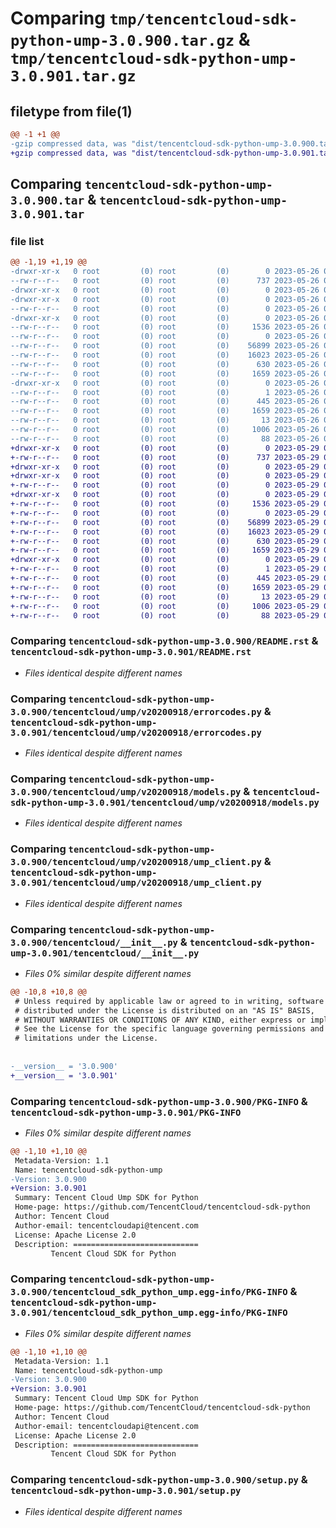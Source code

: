 # Comparing `tmp/tencentcloud-sdk-python-ump-3.0.900.tar.gz` & `tmp/tencentcloud-sdk-python-ump-3.0.901.tar.gz`

## filetype from file(1)

```diff
@@ -1 +1 @@
-gzip compressed data, was "dist/tencentcloud-sdk-python-ump-3.0.900.tar", last modified: Fri May 26 02:31:35 2023, max compression
+gzip compressed data, was "dist/tencentcloud-sdk-python-ump-3.0.901.tar", last modified: Mon May 29 02:40:47 2023, max compression
```

## Comparing `tencentcloud-sdk-python-ump-3.0.900.tar` & `tencentcloud-sdk-python-ump-3.0.901.tar`

### file list

```diff
@@ -1,19 +1,19 @@
-drwxr-xr-x   0 root         (0) root         (0)        0 2023-05-26 02:31:35.000000 tencentcloud-sdk-python-ump-3.0.900/
--rw-r--r--   0 root         (0) root         (0)      737 2023-05-26 02:31:35.000000 tencentcloud-sdk-python-ump-3.0.900/README.rst
-drwxr-xr-x   0 root         (0) root         (0)        0 2023-05-26 02:31:35.000000 tencentcloud-sdk-python-ump-3.0.900/tencentcloud/
-drwxr-xr-x   0 root         (0) root         (0)        0 2023-05-26 02:31:35.000000 tencentcloud-sdk-python-ump-3.0.900/tencentcloud/ump/
--rw-r--r--   0 root         (0) root         (0)        0 2023-05-26 02:31:35.000000 tencentcloud-sdk-python-ump-3.0.900/tencentcloud/ump/__init__.py
-drwxr-xr-x   0 root         (0) root         (0)        0 2023-05-26 02:31:35.000000 tencentcloud-sdk-python-ump-3.0.900/tencentcloud/ump/v20200918/
--rw-r--r--   0 root         (0) root         (0)     1536 2023-05-26 02:31:35.000000 tencentcloud-sdk-python-ump-3.0.900/tencentcloud/ump/v20200918/errorcodes.py
--rw-r--r--   0 root         (0) root         (0)        0 2023-05-26 02:31:35.000000 tencentcloud-sdk-python-ump-3.0.900/tencentcloud/ump/v20200918/__init__.py
--rw-r--r--   0 root         (0) root         (0)    56899 2023-05-26 02:31:35.000000 tencentcloud-sdk-python-ump-3.0.900/tencentcloud/ump/v20200918/models.py
--rw-r--r--   0 root         (0) root         (0)    16023 2023-05-26 02:31:35.000000 tencentcloud-sdk-python-ump-3.0.900/tencentcloud/ump/v20200918/ump_client.py
--rw-r--r--   0 root         (0) root         (0)      630 2023-05-26 02:31:35.000000 tencentcloud-sdk-python-ump-3.0.900/tencentcloud/__init__.py
--rw-r--r--   0 root         (0) root         (0)     1659 2023-05-26 02:31:35.000000 tencentcloud-sdk-python-ump-3.0.900/PKG-INFO
-drwxr-xr-x   0 root         (0) root         (0)        0 2023-05-26 02:31:35.000000 tencentcloud-sdk-python-ump-3.0.900/tencentcloud_sdk_python_ump.egg-info/
--rw-r--r--   0 root         (0) root         (0)        1 2023-05-26 02:31:35.000000 tencentcloud-sdk-python-ump-3.0.900/tencentcloud_sdk_python_ump.egg-info/dependency_links.txt
--rw-r--r--   0 root         (0) root         (0)      445 2023-05-26 02:31:35.000000 tencentcloud-sdk-python-ump-3.0.900/tencentcloud_sdk_python_ump.egg-info/SOURCES.txt
--rw-r--r--   0 root         (0) root         (0)     1659 2023-05-26 02:31:35.000000 tencentcloud-sdk-python-ump-3.0.900/tencentcloud_sdk_python_ump.egg-info/PKG-INFO
--rw-r--r--   0 root         (0) root         (0)       13 2023-05-26 02:31:35.000000 tencentcloud-sdk-python-ump-3.0.900/tencentcloud_sdk_python_ump.egg-info/top_level.txt
--rw-r--r--   0 root         (0) root         (0)     1006 2023-05-26 02:31:35.000000 tencentcloud-sdk-python-ump-3.0.900/setup.py
--rw-r--r--   0 root         (0) root         (0)       88 2023-05-26 02:31:35.000000 tencentcloud-sdk-python-ump-3.0.900/setup.cfg
+drwxr-xr-x   0 root         (0) root         (0)        0 2023-05-29 02:40:47.000000 tencentcloud-sdk-python-ump-3.0.901/
+-rw-r--r--   0 root         (0) root         (0)      737 2023-05-29 02:40:47.000000 tencentcloud-sdk-python-ump-3.0.901/README.rst
+drwxr-xr-x   0 root         (0) root         (0)        0 2023-05-29 02:40:47.000000 tencentcloud-sdk-python-ump-3.0.901/tencentcloud/
+drwxr-xr-x   0 root         (0) root         (0)        0 2023-05-29 02:40:47.000000 tencentcloud-sdk-python-ump-3.0.901/tencentcloud/ump/
+-rw-r--r--   0 root         (0) root         (0)        0 2023-05-29 02:40:47.000000 tencentcloud-sdk-python-ump-3.0.901/tencentcloud/ump/__init__.py
+drwxr-xr-x   0 root         (0) root         (0)        0 2023-05-29 02:40:47.000000 tencentcloud-sdk-python-ump-3.0.901/tencentcloud/ump/v20200918/
+-rw-r--r--   0 root         (0) root         (0)     1536 2023-05-29 02:40:47.000000 tencentcloud-sdk-python-ump-3.0.901/tencentcloud/ump/v20200918/errorcodes.py
+-rw-r--r--   0 root         (0) root         (0)        0 2023-05-29 02:40:47.000000 tencentcloud-sdk-python-ump-3.0.901/tencentcloud/ump/v20200918/__init__.py
+-rw-r--r--   0 root         (0) root         (0)    56899 2023-05-29 02:40:47.000000 tencentcloud-sdk-python-ump-3.0.901/tencentcloud/ump/v20200918/models.py
+-rw-r--r--   0 root         (0) root         (0)    16023 2023-05-29 02:40:47.000000 tencentcloud-sdk-python-ump-3.0.901/tencentcloud/ump/v20200918/ump_client.py
+-rw-r--r--   0 root         (0) root         (0)      630 2023-05-29 02:40:47.000000 tencentcloud-sdk-python-ump-3.0.901/tencentcloud/__init__.py
+-rw-r--r--   0 root         (0) root         (0)     1659 2023-05-29 02:40:47.000000 tencentcloud-sdk-python-ump-3.0.901/PKG-INFO
+drwxr-xr-x   0 root         (0) root         (0)        0 2023-05-29 02:40:47.000000 tencentcloud-sdk-python-ump-3.0.901/tencentcloud_sdk_python_ump.egg-info/
+-rw-r--r--   0 root         (0) root         (0)        1 2023-05-29 02:40:47.000000 tencentcloud-sdk-python-ump-3.0.901/tencentcloud_sdk_python_ump.egg-info/dependency_links.txt
+-rw-r--r--   0 root         (0) root         (0)      445 2023-05-29 02:40:47.000000 tencentcloud-sdk-python-ump-3.0.901/tencentcloud_sdk_python_ump.egg-info/SOURCES.txt
+-rw-r--r--   0 root         (0) root         (0)     1659 2023-05-29 02:40:47.000000 tencentcloud-sdk-python-ump-3.0.901/tencentcloud_sdk_python_ump.egg-info/PKG-INFO
+-rw-r--r--   0 root         (0) root         (0)       13 2023-05-29 02:40:47.000000 tencentcloud-sdk-python-ump-3.0.901/tencentcloud_sdk_python_ump.egg-info/top_level.txt
+-rw-r--r--   0 root         (0) root         (0)     1006 2023-05-29 02:40:47.000000 tencentcloud-sdk-python-ump-3.0.901/setup.py
+-rw-r--r--   0 root         (0) root         (0)       88 2023-05-29 02:40:47.000000 tencentcloud-sdk-python-ump-3.0.901/setup.cfg
```

### Comparing `tencentcloud-sdk-python-ump-3.0.900/README.rst` & `tencentcloud-sdk-python-ump-3.0.901/README.rst`

 * *Files identical despite different names*

### Comparing `tencentcloud-sdk-python-ump-3.0.900/tencentcloud/ump/v20200918/errorcodes.py` & `tencentcloud-sdk-python-ump-3.0.901/tencentcloud/ump/v20200918/errorcodes.py`

 * *Files identical despite different names*

### Comparing `tencentcloud-sdk-python-ump-3.0.900/tencentcloud/ump/v20200918/models.py` & `tencentcloud-sdk-python-ump-3.0.901/tencentcloud/ump/v20200918/models.py`

 * *Files identical despite different names*

### Comparing `tencentcloud-sdk-python-ump-3.0.900/tencentcloud/ump/v20200918/ump_client.py` & `tencentcloud-sdk-python-ump-3.0.901/tencentcloud/ump/v20200918/ump_client.py`

 * *Files identical despite different names*

### Comparing `tencentcloud-sdk-python-ump-3.0.900/tencentcloud/__init__.py` & `tencentcloud-sdk-python-ump-3.0.901/tencentcloud/__init__.py`

 * *Files 0% similar despite different names*

```diff
@@ -10,8 +10,8 @@
 # Unless required by applicable law or agreed to in writing, software
 # distributed under the License is distributed on an "AS IS" BASIS,
 # WITHOUT WARRANTIES OR CONDITIONS OF ANY KIND, either express or implied.
 # See the License for the specific language governing permissions and
 # limitations under the License.
 
 
-__version__ = '3.0.900'
+__version__ = '3.0.901'
```

### Comparing `tencentcloud-sdk-python-ump-3.0.900/PKG-INFO` & `tencentcloud-sdk-python-ump-3.0.901/PKG-INFO`

 * *Files 0% similar despite different names*

```diff
@@ -1,10 +1,10 @@
 Metadata-Version: 1.1
 Name: tencentcloud-sdk-python-ump
-Version: 3.0.900
+Version: 3.0.901
 Summary: Tencent Cloud Ump SDK for Python
 Home-page: https://github.com/TencentCloud/tencentcloud-sdk-python
 Author: Tencent Cloud
 Author-email: tencentcloudapi@tencent.com
 License: Apache License 2.0
 Description: ============================
         Tencent Cloud SDK for Python
```

### Comparing `tencentcloud-sdk-python-ump-3.0.900/tencentcloud_sdk_python_ump.egg-info/PKG-INFO` & `tencentcloud-sdk-python-ump-3.0.901/tencentcloud_sdk_python_ump.egg-info/PKG-INFO`

 * *Files 0% similar despite different names*

```diff
@@ -1,10 +1,10 @@
 Metadata-Version: 1.1
 Name: tencentcloud-sdk-python-ump
-Version: 3.0.900
+Version: 3.0.901
 Summary: Tencent Cloud Ump SDK for Python
 Home-page: https://github.com/TencentCloud/tencentcloud-sdk-python
 Author: Tencent Cloud
 Author-email: tencentcloudapi@tencent.com
 License: Apache License 2.0
 Description: ============================
         Tencent Cloud SDK for Python
```

### Comparing `tencentcloud-sdk-python-ump-3.0.900/setup.py` & `tencentcloud-sdk-python-ump-3.0.901/setup.py`

 * *Files identical despite different names*

